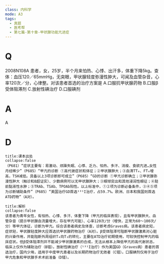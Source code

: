 ```yaml
---
class: 内科学
mode: A3
tags:
  - 真题
  - 医考帮
  - 第七篇-第十章-甲状腺功能亢进症
---
```


# Q
2008N108A 患者，女，25岁，半个月来怕热、心悸、出汗多，体重下降5kg。查体：血压120／65mmHg，无突眼，甲状腺轻度弥漫性肿大，可闻及血管杂音，心率120次／分，心律整。对该患者首选的治疗方案是
A.口服抗甲状腺药物
B.口服β受体阻滞剂
C.放射性碘治疗
D.口服碘剂

# A
A
# D
```ad-note
title:课本出处
collapse:false
（P681）“症状主要有：易激动、烦躁失眠、心悸、乏力、怕热、多汗、消瘦、食欲亢进…女性月经稀少”（P685）“甲亢的诊断 ①高代谢症状和体征；②甲状腺肿大；③血清TT₄、FT₄增高，TSH减低。具备以上3项诊断即可成立”（P685）“GD的诊断 ①甲亢诊断确立；②甲状腺弥漫性肿大（触诊和B超证实）、少数病例可以无甲状腺肿大；③眼球突出和其他浸润性眼征；④胫前黏液性水肿；⑤TRAb、TSAb、TPOAb阳性。以上标准中，①②项为诊断必备条件，③④⑤项为诊断辅助条件”（P685）“美国治疗GD首选¹³¹I治疗，占59.7%。欧洲、日本和我国则首选ATD药物”（A对）。
```

```ad-summary
title:解析
collapse:false
该患者为青年女性，有怕热、心悸、多汗、体重下降（甲亢的临床表现），且有甲状腺肿大、血管杂音（提示甲状腺血流量增大，存在甲亢可能）、心率120次/分（增快，正常为60～100次/分）等甲亢体征，诊断为甲亢。综合该患者病史及体查，诊断考虑Graves病。该患者病史短，症状轻，甲状腺轻度肿大应首选抗甲状腺药物治疗（A对）。β受体阻滞可阻断甲状腺激素对心脏的兴奋作用，并能阻断外周组织T₄向T₃的转化，主要在ATD治疗初期使用，可较快控制甲亢的临床症状。但β受体阻滞剂并不能减少甲状腺激素的合成，无法从根本上降低甲亢的高代谢状态，临床上仅作为辅助治疗（B错）。放射性碘治疗（¹³¹I治疗）作为美国GD（Graves病）患者的首选治疗，国内少用，适用于中度甲亢患者以及长期药物治疗无效者（C错）。口服碘剂仅用于治疗甲亢危象和甲状腺手术术前准备（D错）。
```

